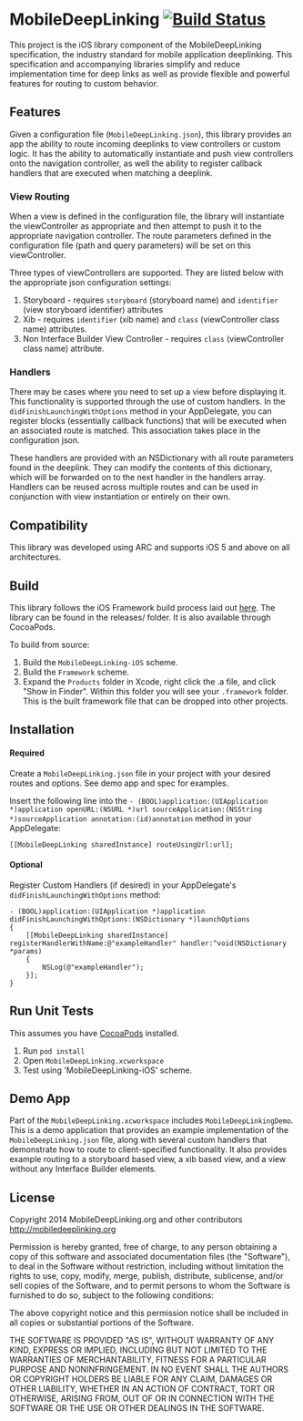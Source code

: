 # MobileDeepLinking [![Build Status](https://travis-ci.org/mobiledeeplinking/mobiledeeplinking-ios.png?branch=master)](https://travis-ci.org/mobiledeeplinking/mobiledeeplinking-ios)

This project is the iOS library component of the MobileDeepLinking specification, the industry standard for mobile application deeplinking. This specification and accompanying libraries simplify and reduce implementation time for deep links as well as provide flexible and powerful features for routing to custom behavior.

## Features

Given a configuration file (`MobileDeepLinking.json`), this library provides an app the ability to route incoming deeplinks to view controllers or custom logic. It has the ability to automatically instantiate and push view controllers onto the navigation controller, as well the ability to register callback handlers that are executed when matching a deeplink.

### View Routing

When a view is defined in the configuration file, the library will instantiate the viewController as appropriate and then attempt to push it to the appropriate navigation controller. The route parameters defined in the configuration file (path and query parameters) will be set on this viewController.

Three types of viewControllers are supported. They are listed below with the appropriate json configuration settings:

1. Storyboard - requires `storyboard` (storyboard name) and `identifier` (view storyboard identifier) attributes
2. Xib - requires `identifier` (xib name) and `class` (viewController class name) attributes.
3. Non Interface Builder View Controller - requires `class` (viewController class name) attribute.


### Handlers

There may be cases where you need to set up a view before displaying it. This functionality is supported through the use of custom handlers. In the `didFinishLaunchingWithOptions` method in your AppDelegate, you can register blocks (essentially callback functions) that will be executed when an associated route is matched. This association takes place in the configuration json.

These handlers are provided with an NSDictionary with all route parameters found in the deeplink. They can modify the contents of this dictionary, which will be forwarded on to the next handler in the handlers array. Handlers can be reused across multiple routes and can be used in conjunction with view instantiation or entirely on their own.

## Compatibility

This library was developed using ARC and supports iOS 5 and above on all architectures.


## Build

This library follows the iOS Framework build process laid out [here](https://github.com/jverkoey/iOS-Framework). The library can be found in the releases/ folder. It is also available through CocoaPods.

To build from source:

1. Build the `MobileDeepLinking-iOS` scheme. 
2. Build the `Framework` scheme.
3. Expand the `Products` folder in Xcode, right click the .a file, and click "Show in Finder". Within this folder you will see your `.framework` folder. This is the built framework file that can be dropped into other projects.


## Installation

#### Required

Create a `MobileDeepLinking.json` file in your project with your desired routes and options. See demo app and spec for examples.

Insert the following line into the `- (BOOL)application:(UIApplication *)application openURL:(NSURL *)url sourceApplication:(NSString *)sourceApplication annotation:(id)annotation` method in your AppDelegate:

	[[MobileDeepLinking sharedInstance] routeUsingUrl:url];

#### Optional

Register Custom Handlers (if desired) in your AppDelegate's `didFinishLaunchingWithOptions` method:

    - (BOOL)application:(UIApplication *)application didFinishLaunchingWithOptions:(NSDictionary *)launchOptions
    {
    	[[MobileDeepLinking sharedInstance] registerHandlerWithName:@"exampleHandler" handler:^void(NSDictionary *params)
	    {
	        NSLog(@"exampleHandler");
	    }];
	}

## Run Unit Tests

This assumes you have [CocoaPods](http://cocoapods.org/) installed.

1. Run `pod install`
2. Open `MobileDeepLinking.xcworkspace`
3. Test using 'MobileDeepLinking-iOS' scheme.

## Demo App

Part of the `MobileDeepLinking.xcworkspace` includes `MobileDeepLinkingDemo`. This is a demo application that provides an example implementation of the `MobileDeepLinking.json` file, along with several custom handlers that demonstrate how to route to client-specified functionality. It also provides example routing to a storyboard based view, a xib based view, and a view without any Interface Builder elements.

## License

Copyright 2014 MobileDeepLinking.org and other contributors
http://mobiledeeplinking.org

Permission is hereby granted, free of charge, to any person obtaining
a copy of this software and associated documentation files (the
"Software"), to deal in the Software without restriction, including
without limitation the rights to use, copy, modify, merge, publish,
distribute, sublicense, and/or sell copies of the Software, and to
permit persons to whom the Software is furnished to do so, subject to
the following conditions:

The above copyright notice and this permission notice shall be
included in all copies or substantial portions of the Software.

THE SOFTWARE IS PROVIDED "AS IS", WITHOUT WARRANTY OF ANY KIND,
EXPRESS OR IMPLIED, INCLUDING BUT NOT LIMITED TO THE WARRANTIES OF
MERCHANTABILITY, FITNESS FOR A PARTICULAR PURPOSE AND
NONINFRINGEMENT. IN NO EVENT SHALL THE AUTHORS OR COPYRIGHT HOLDERS BE
LIABLE FOR ANY CLAIM, DAMAGES OR OTHER LIABILITY, WHETHER IN AN ACTION
OF CONTRACT, TORT OR OTHERWISE, ARISING FROM, OUT OF OR IN CONNECTION
WITH THE SOFTWARE OR THE USE OR OTHER DEALINGS IN THE SOFTWARE.
